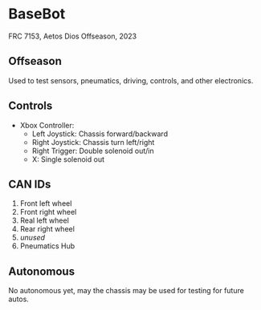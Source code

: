 # BaseBot
FRC 7153, Aetos Dios
Offseason, 2023

## Offseason
Used to test sensors, pneumatics, driving, controls, and other electronics.

## Controls
- Xbox Controller:
    - Left Joystick: Chassis forward/backward
    - Right Joystick: Chassis turn left/right
    - Right Trigger: Double solenoid out/in
    - X: Single solenoid out

## CAN IDs
1. Front left wheel
2. Front right wheel
3. Real left wheel
4. Rear right wheel
5. *unused*
6. Pneumatics Hub

## Autonomous
No autonomous yet, may the chassis may be used for testing for future autos.